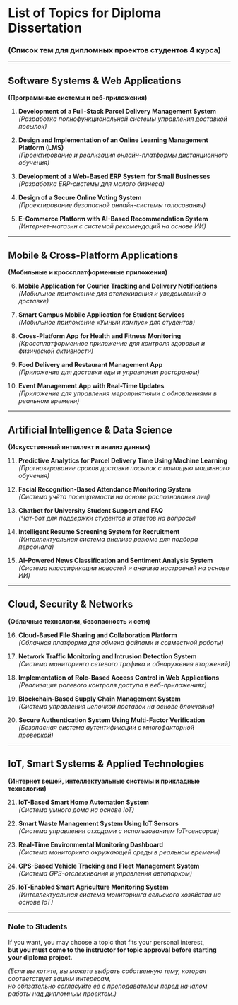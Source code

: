 # List of Topics for Diploma Dissertation

### (Список тем для дипломных проектов студентов 4 курса)

---

## Software Systems & Web Applications

**(Программные системы и веб-приложения)**

1. **Development of a Full-Stack Parcel Delivery Management System**  
   _(Разработка полнофункциональной системы управления доставкой посылок)_

2. **Design and Implementation of an Online Learning Management Platform (LMS)**  
   _(Проектирование и реализация онлайн-платформы дистанционного обучения)_

3. **Development of a Web-Based ERP System for Small Businesses**  
   _(Разработка ERP-системы для малого бизнеса)_

4. **Design of a Secure Online Voting System**  
   _(Проектирование безопасной онлайн-системы голосования)_

5. **E-Commerce Platform with AI-Based Recommendation System**  
   _(Интернет-магазин с системой рекомендаций на основе ИИ)_

---

## Mobile & Cross-Platform Applications

**(Мобильные и кроссплатформенные приложения)**

6. **Mobile Application for Courier Tracking and Delivery Notifications**  
   _(Мобильное приложение для отслеживания и уведомлений о доставке)_

7. **Smart Campus Mobile Application for Student Services**  
   _(Мобильное приложение «Умный кампус» для студентов)_

8. **Cross-Platform App for Health and Fitness Monitoring**  
   _(Кроссплатформенное приложение для контроля здоровья и физической активности)_

9. **Food Delivery and Restaurant Management App**  
   _(Приложение для доставки еды и управления рестораном)_

10. **Event Management App with Real-Time Updates**  
    _(Приложение для управления мероприятиями с обновлениями в реальном времени)_

---

## Artificial Intelligence & Data Science

**(Искусственный интеллект и анализ данных)**

11. **Predictive Analytics for Parcel Delivery Time Using Machine Learning**  
    _(Прогнозирование сроков доставки посылок с помощью машинного обучения)_

12. **Facial Recognition-Based Attendance Monitoring System**  
    _(Система учёта посещаемости на основе распознавания лиц)_

13. **Chatbot for University Student Support and FAQ**  
    _(Чат-бот для поддержки студентов и ответов на вопросы)_

14. **Intelligent Resume Screening System for Recruitment**  
    _(Интеллектуальная система анализа резюме для подбора персонала)_

15. **AI-Powered News Classification and Sentiment Analysis System**  
    _(Система классификации новостей и анализа настроений на основе ИИ)_

---

## Cloud, Security & Networks

**(Облачные технологии, безопасность и сети)**

16. **Cloud-Based File Sharing and Collaboration Platform**  
    _(Облачная платформа для обмена файлами и совместной работы)_

17. **Network Traffic Monitoring and Intrusion Detection System**  
    _(Система мониторинга сетевого трафика и обнаружения вторжений)_

18. **Implementation of Role-Based Access Control in Web Applications**  
    _(Реализация ролевого контроля доступа в веб-приложениях)_

19. **Blockchain-Based Supply Chain Management System**  
    _(Система управления цепочкой поставок на основе блокчейна)_

20. **Secure Authentication System Using Multi-Factor Verification**  
    _(Безопасная система аутентификации с многофакторной проверкой)_

---

## IoT, Smart Systems & Applied Technologies

**(Интернет вещей, интеллектуальные системы и прикладные технологии)**

21. **IoT-Based Smart Home Automation System**  
    _(Система умного дома на основе IoT)_

22. **Smart Waste Management System Using IoT Sensors**  
    _(Система управления отходами с использованием IoT-сенсоров)_

23. **Real-Time Environmental Monitoring Dashboard**  
    _(Система мониторинга окружающей среды в реальном времени)_

24. **GPS-Based Vehicle Tracking and Fleet Management System**  
    _(Система GPS-отслеживания и управления автопарком)_

25. **IoT-Enabled Smart Agriculture Monitoring System**  
    _(Интеллектуальная система мониторинга сельского хозяйства на основе IoT)_

---

### Note to Students

If you want, you may choose a topic that fits your personal interest,  
**but you must come to the instructor for topic approval before starting your diploma project.**

_(Если вы хотите, вы можете выбрать собственную тему, которая соответствует вашим интересам,  
но обязательно согласуйте её с преподавателем перед началом работы над дипломным проектом.)_
